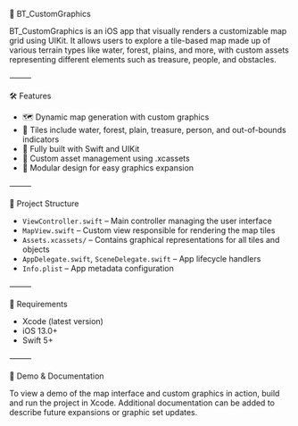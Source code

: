 🎨 BT_CustomGraphics

BT_CustomGraphics is an iOS app that visually renders a customizable map grid using UIKit. It allows users to explore a tile-based map made up of various terrain types like water, forest, plains, and more, with custom assets representing different elements such as treasure, people, and obstacles.

⸻

🛠️ Features
- 🗺️ Dynamic map generation with custom graphics  
- 🎨 Tiles include water, forest, plain, treasure, person, and out-of-bounds indicators  
- 📲 Fully built with Swift and UIKit  
- 📂 Custom asset management using .xcassets  
- 🧩 Modular design for easy graphics expansion  

⸻

📂 Project Structure
- `ViewController.swift` – Main controller managing the user interface  
- `MapView.swift` – Custom view responsible for rendering the map tiles  
- `Assets.xcassets/` – Contains graphical representations for all tiles and objects  
- `AppDelegate.swift`, `SceneDelegate.swift` – App lifecycle handlers  
- `Info.plist` – App metadata configuration  

⸻

🧪 Requirements
- Xcode (latest version)  
- iOS 13.0+  
- Swift 5+  

⸻

📸 Demo & Documentation

To view a demo of the map interface and custom graphics in action, build and run the project in Xcode. 
Additional documentation can be added to describe future expansions or graphic set updates.
